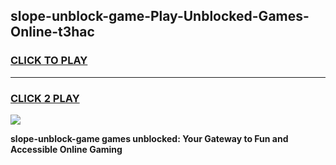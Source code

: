 
## slope-unblock-game-Play-Unblocked-Games-Online-t3hac
<h3>
<a href="https://premium76.site?title=slope-unblock-game&ref=25A">CLICK TO PLAY</a></h3>
<hr>

<h3>
<a href="https://premium76.site?title=slope-unblock-game&ref=25A">CLICK 2 PLAY</a>
  
</h3>

<a href="https://premium76.site?title=slope-unblock-game&ref=25A"><img src="https://clearcache.store/games.png"></a>


**slope-unblock-game games unblocked: Your Gateway to Fun and Accessible Online Gaming**
